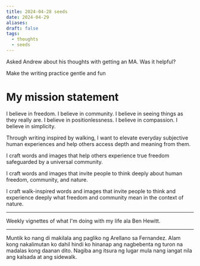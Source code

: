 ```yaml
---
title: 2024-04-28 seeds
date: 2024-04-29
aliases: 
draft: false
tags:
  - thoughts
  - seeds
---
```

Asked Andrew about his thoughts with getting an MA. Was it helpful?

Make the writing practice gentle and fun

# My mission statement

I believe in freedom.
I believe in community.
I believe in seeing things as they really are.
I believe in positionlessness.
I believe in compassion.
I believe in simplicity.

Through writing inspired by walking, I want to elevate everyday subjective human experiences and help others access depth and meaning from them.

I craft words and images that help others experience true freedom safeguarded by a universal community.

I craft words and images that invite people to think deeply about human freedom, community, and nature.

I craft walk-inspired words and images that invite people to think and experience deeply what freedom and community mean in the context of nature.

***

Weekly vignettes of what I'm doing with my life ala Ben Hewitt.

***

Muntik ko nang di makilala ang pagliko ng Arellano sa Fernandez. Alam kong nakalimutan ko dahil hindi ko hinanap ang nagbebenta ng turon na madalas kong daanan dito. Nagiba ang itsura ng lugar mula nang iangat nila ang kalsada at ang sidewalk.